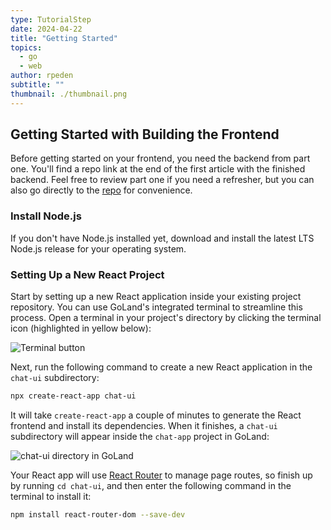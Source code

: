 ```yaml
---
type: TutorialStep
date: 2024-04-22
title: "Getting Started"
topics:
  - go
  - web
author: rpeden
subtitle: ""
thumbnail: ./thumbnail.png
---
```


## Getting Started with Building the Frontend

Before getting started on your frontend, you need the backend from part one. You'll find a repo link at the end of the first article with the finished backend. Feel free to review part one if you need a refresher, but you can also go directly to the [repo](https://github.com/rpeden/go-gin-react-part1) for convenience.

### Install Node.js

If you don't have Node.js installed yet, download and install the latest LTS Node.js release for your operating system.

### Setting Up a New React Project

Start by setting up a new React application inside your existing project repository. You can use GoLand's integrated terminal to streamline this process. Open a terminal in your project's directory by clicking the terminal icon (highlighted in yellow below):

![Terminal button](https://i.imgur.com/b49gNAh.png)

Next, run the following command to create a new React application in the `chat-ui` subdirectory:

```sh
npx create-react-app chat-ui
```

It will take `create-react-app` a couple of minutes to generate the React frontend and install its dependencies. When it finishes, a `chat-ui` subdirectory will appear inside the `chat-app` project in GoLand:

![chat-ui directory in GoLand](https://i.imgur.com/PU5j8vw.png)

Your React app will use [React Router](https://reactrouter.com/) to manage page routes, so finish up by running `cd chat-ui`, and then enter the following command in the terminal to install it:

```sh
npm install react-router-dom --save-dev
```
